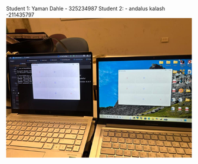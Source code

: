 Student 1: Yaman Dahle - 325234987
Student 2: - andalus kalash -211435797
![צילום מסך 2025-06-03 152901.png](%D7%A6%D7%99%D7%9C%D7%95%D7%9D%20%D7%9E%D7%A1%D7%9A%202025-06-03%20152901.png)